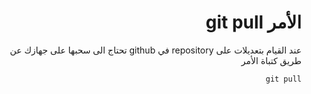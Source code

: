 <div dir="rtl">

# الأمر git pull
عند القيام بتعديلات على repository في github تحتاج الى سحبها على جهازك عن طريق كتباة الأمر 

`git pull`
<div>